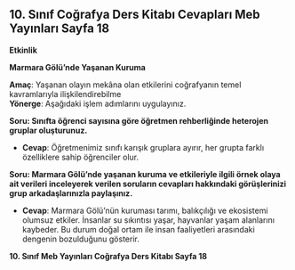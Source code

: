 ## 10. Sınıf Coğrafya Ders Kitabı Cevapları Meb Yayınları Sayfa 18

**Etkinlik**

**Marmara Gölü’nde Yaşanan Kuruma**

**Amaç**: Yaşanan olayın mekâna olan etkilerini coğrafyanın temel kavramlarıyla ilişkilendirebilme  
 **Yönerge**: Aşağıdaki işlem adımlarını uygulayınız.

**Soru: Sınıfta öğrenci sayısına göre öğretmen rehberliğinde heterojen gruplar oluşturunuz.**

* **Cevap**: Öğretmenimiz sınıfı karışık gruplara ayırır, her grupta farklı özelliklere sahip öğrenciler olur.

**Soru: Marmara Gölü’nde yaşanan kuruma ve etkileriyle ilgili örnek olaya ait verileri inceleyerek verilen soruların cevapları hakkındaki görüşlerinizi grup arkadaşlarınızla paylaşınız.**

* **Cevap**: Marmara Gölü’nün kuruması tarımı, balıkçılığı ve ekosistemi olumsuz etkiler. İnsanlar su sıkıntısı yaşar, hayvanlar yaşam alanlarını kaybeder. Bu durum doğal ortam ile insan faaliyetleri arasındaki dengenin bozulduğunu gösterir.

**10. Sınıf Meb Yayınları Coğrafya Ders Kitabı Sayfa 18**